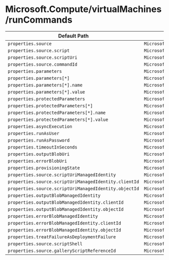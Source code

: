 # Microsoft.Compute/virtualMachines/runCommands

| Default Path | Alias |
|---|---|
| `properties.source` | `Microsoft.Compute/virtualMachines/runCommands/source` |
| `properties.source.script` | `Microsoft.Compute/virtualMachines/runCommands/source.script` |
| `properties.source.scriptUri` | `Microsoft.Compute/virtualMachines/runCommands/source.scriptUri` |
| `properties.source.commandId` | `Microsoft.Compute/virtualMachines/runCommands/source.commandId` |
| `properties.parameters` | `Microsoft.Compute/virtualMachines/runCommands/parameters` |
| `properties.parameters[*]` | `Microsoft.Compute/virtualMachines/runCommands/parameters[*]` |
| `properties.parameters[*].name` | `Microsoft.Compute/virtualMachines/runCommands/parameters[*].name` |
| `properties.parameters[*].value` | `Microsoft.Compute/virtualMachines/runCommands/parameters[*].value` |
| `properties.protectedParameters` | `Microsoft.Compute/virtualMachines/runCommands/protectedParameters` |
| `properties.protectedParameters[*]` | `Microsoft.Compute/virtualMachines/runCommands/protectedParameters[*]` |
| `properties.protectedParameters[*].name` | `Microsoft.Compute/virtualMachines/runCommands/protectedParameters[*].name` |
| `properties.protectedParameters[*].value` | `Microsoft.Compute/virtualMachines/runCommands/protectedParameters[*].value` |
| `properties.asyncExecution` | `Microsoft.Compute/virtualMachines/runCommands/asyncExecution` |
| `properties.runAsUser` | `Microsoft.Compute/virtualMachines/runCommands/runAsUser` |
| `properties.runAsPassword` | `Microsoft.Compute/virtualMachines/runCommands/runAsPassword` |
| `properties.timeoutInSeconds` | `Microsoft.Compute/virtualMachines/runCommands/timeoutInSeconds` |
| `properties.outputBlobUri` | `Microsoft.Compute/virtualMachines/runCommands/outputBlobUri` |
| `properties.errorBlobUri` | `Microsoft.Compute/virtualMachines/runCommands/errorBlobUri` |
| `properties.provisioningState` | `Microsoft.Compute/virtualMachines/runCommands/provisioningState` |
| `properties.source.scriptUriManagedIdentity` | `Microsoft.Compute/virtualMachines/runCommands/source.scriptUriManagedIdentity` |
| `properties.source.scriptUriManagedIdentity.clientId` | `Microsoft.Compute/virtualMachines/runCommands/source.scriptUriManagedIdentity.clientId` |
| `properties.source.scriptUriManagedIdentity.objectId` | `Microsoft.Compute/virtualMachines/runCommands/source.scriptUriManagedIdentity.objectId` |
| `properties.outputBlobManagedIdentity` | `Microsoft.Compute/virtualMachines/runCommands/outputBlobManagedIdentity` |
| `properties.outputBlobManagedIdentity.clientId` | `Microsoft.Compute/virtualMachines/runCommands/outputBlobManagedIdentity.clientId` |
| `properties.outputBlobManagedIdentity.objectId` | `Microsoft.Compute/virtualMachines/runCommands/outputBlobManagedIdentity.objectId` |
| `properties.errorBlobManagedIdentity` | `Microsoft.Compute/virtualMachines/runCommands/errorBlobManagedIdentity` |
| `properties.errorBlobManagedIdentity.clientId` | `Microsoft.Compute/virtualMachines/runCommands/errorBlobManagedIdentity.clientId` |
| `properties.errorBlobManagedIdentity.objectId` | `Microsoft.Compute/virtualMachines/runCommands/errorBlobManagedIdentity.objectId` |
| `properties.treatFailureAsDeploymentFailure` | `Microsoft.Compute/virtualMachines/runCommands/treatFailureAsDeploymentFailure` |
| `properties.source.scriptShell` | `Microsoft.Compute/virtualMachines/runCommands/source.scriptShell` |
| `properties.source.galleryScriptReferenceId` | `Microsoft.Compute/virtualMachines/runCommands/source.galleryScriptReferenceId` |


